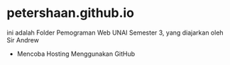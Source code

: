 # petershaan.github.io
ini adalah Folder Pemograman Web UNAI Semester 3, yang diajarkan oleh Sir Andrew
- Mencoba Hosting Menggunakan GitHub
